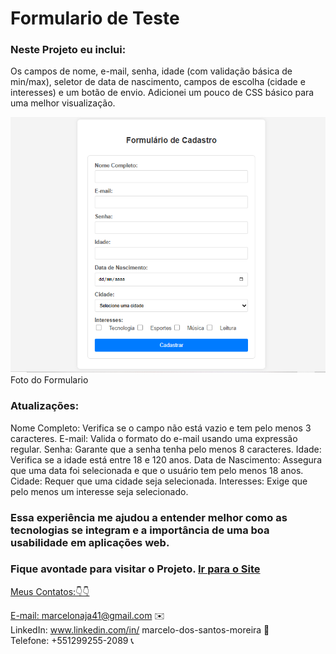 # Formulario de Teste 

### Neste Projeto eu inclui: 
Os campos de nome, e-mail, senha, idade (com validação básica de min/max), 
seletor de data de nascimento, campos de escolha (cidade e interesses)
e um botão de envio. Adicionei um pouco de CSS básico para uma melhor visualização.

<figuri>
<img src="Formulario teste.PNG" />
<figcaption>Foto do Formulario</figcaption>
<figuri/>

### Atualizações:
Nome Completo: Verifica se o campo não está vazio e tem pelo menos 3 caracteres.
E-mail: Valida o formato do e-mail usando uma expressão regular.
Senha: Garante que a senha tenha pelo menos 8 caracteres.
Idade: Verifica se a idade está entre 18 e 120 anos.
Data de Nascimento: Assegura que uma data foi selecionada e que o usuário tem pelo menos 18 anos.
Cidade: Requer que uma cidade seja selecionada.
Interesses: Exige que pelo menos um interesse seja selecionado.

### Essa experiência me ajudou a entender melhor como as tecnologias se integram e a importância de uma boa usabilidade em aplicações web.
<h3 italic>Fique avontade para visitar o Projeto. <a href="https://formulariodeteste.netlify.app/" /> Ir para o Site </h3>

Meus Contatos:👇👇

E-mail: marcelonaja41@gmail.com ✉️<br> LinkedIn: www.linkedin.com/in/ marcelo-dos-santos-moreira 🔗<br> Telefone: +551299255-2089 📞
